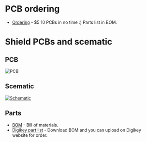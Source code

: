 # PCB ordering
-   [Ordering](https://www.pcbway.com/project/shareproject/ESP-uploader.html) - $5 10 PCBs in no time :) Parts list in BOM.
# Shield PCBs and scematic
## PCB
![PCB](https://github.com/srg74/ESP-uploader/blob/master/Images/PCB_top.jpg)
## Scematic
<a href="https://github.com/srg74/ESP-uploader/blob/master/Resources/ESP-Prgm.pdf">![Schematic](https://github.com/srg74/ESP-uploader/blob/master/Resources/ESP-Prgm.jpg)</a>
## Parts
-   [BOM](https://github.com/srg74/) - Bill of materials.
-   [Digikey part list](https://github.com/srg74/) - Download BOM and you can upload on Digikey website for order.
